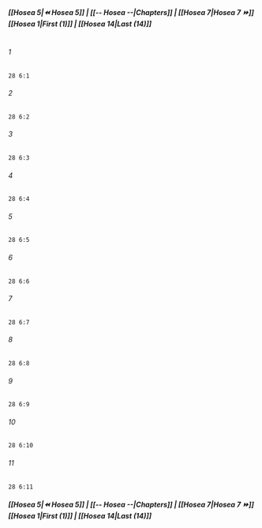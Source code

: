 
##### **[[Hosea 5|⏪ Hosea 5]] | [[-- Hosea --|Chapters]] | [[Hosea 7|Hosea 7 ⏩]]**<br>**[[Hosea 1|First (1)]] | [[Hosea 14|Last (14)]]**<br><br>

###### 1
``` verse
28 6:1
```
###### 2
``` verse
28 6:2
```
###### 3
``` verse
28 6:3
```
###### 4
``` verse
28 6:4
```
###### 5
``` verse
28 6:5
```
###### 6
``` verse
28 6:6
```
###### 7
``` verse
28 6:7
```
###### 8
``` verse
28 6:8
```
###### 9
``` verse
28 6:9
```
###### 10
``` verse
28 6:10
```
###### 11
``` verse
28 6:11
```

##### **[[Hosea 5|⏪ Hosea 5]] | [[-- Hosea --|Chapters]] | [[Hosea 7|Hosea 7 ⏩]]**<br>**[[Hosea 1|First (1)]] | [[Hosea 14|Last (14)]]**
